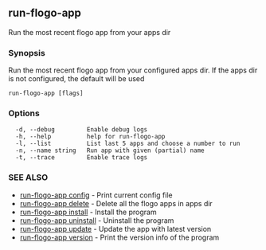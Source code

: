 ## run-flogo-app

Run the most recent flogo app from your apps dir

### Synopsis

Run the most recent flogo app from your configured apps dir. If the apps dir is not configured, the default will be used

```
run-flogo-app [flags]
```

### Options

```
  -d, --debug         Enable debug logs
  -h, --help          help for run-flogo-app
  -l, --list          List last 5 apps and choose a number to run
  -n, --name string   Run app with given (partial) name
  -t, --trace         Enable trace logs
```

### SEE ALSO

* [run-flogo-app config](run-flogo-app_config.md)	 - Print current config file
* [run-flogo-app delete](run-flogo-app_delete.md)	 - Delete all the flogo apps in apps dir
* [run-flogo-app install](run-flogo-app_install.md)	 - Install the program
* [run-flogo-app uninstall](run-flogo-app_uninstall.md)	 - Uninstall the program
* [run-flogo-app update](run-flogo-app_update.md)	 - Update the app with latest version
* [run-flogo-app version](run-flogo-app_version.md)	 - Print the version info of the program

